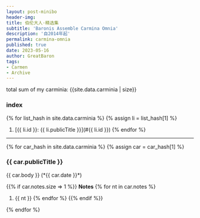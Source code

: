 ```yaml
---
layout: post-minibo
header-img: 
title: 伯伦大人·精选集
subtitle: 'Baronis Assemble Carmina Omnia'
description: '自2014年起'
permalink: carmina-omnia
published: true
date: 2023-05-16
author: GreatBaron
tags:
- Carmen
- Archive
---
```


total sum of my carminia: {{site.data.carminia | size}}


### index
{% for list_hash in site.data.carminia %}
{% assign li = list_hash[1] %}
1. [{{ li.id }}: {{ li.publicTitle }}](#{{ li.id }})
{% endfor %}
---

{% for car_hash in site.data.carminia %}
{% assign car = car_hash[1] %}
<h3 id="{{ car.id }}">{{ car.publicTitle }}</h3>
{{ car.body }}  
(*{{ car.date }}*)

{{% if car.notes.size => 1 %}}
**Notes**
{% for nt in car.notes  %}
1. {{ nt }}
{% endfor %}
{{% endif %}}
<!--
{{ car.log }}
-->
{% endfor %}
<p></p>
